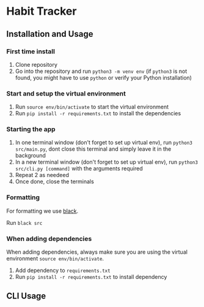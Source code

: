 # Habit Tracker

## Installation and Usage

### First time install

1. Clone repository
2. Go into the repository and run `python3 -m venv env` (if `python3` is not found, you might have to use `python` or verify your Python installation)

### Start and setup the virtual environment

1. Run `source env/bin/activate` to start the virtual environment
2. Run `pip install -r requirements.txt` to install the dependencies

### Starting the app

1. In one terminal window (don't forget to set up virtual env), run `python3 src/main.py`, dont close this terminal and simply leave it in the background
2. In a new terminal window (don't forget to set up virtual env), run `python3 src/cli.py [command]` with the arguments required
3. Repeat 2 as needeed
4. Once done, close the terminals

### Formatting

For formatting we use [black](https://pypi.org/project/black/).

Run `black src`

### When adding dependencies

When adding dependencies, always make sure you are using the virtual environment `source env/bin/activate`.

1. Add dependency to `requirements.txt`
2. Run `pip install -r requirements.txt` to install dependency

## CLI Usage
